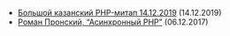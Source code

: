 * [Большой казанский PHP-митап 14.12.2019](https://www.youtube.com/watch?v=zZTv7HMxKXI) (14.12.2019)
* [Роман Пронский, “Асинхронный PHP”](https://www.youtube.com/watch?v=n6Iasl6bx4M) (06.12.2017)